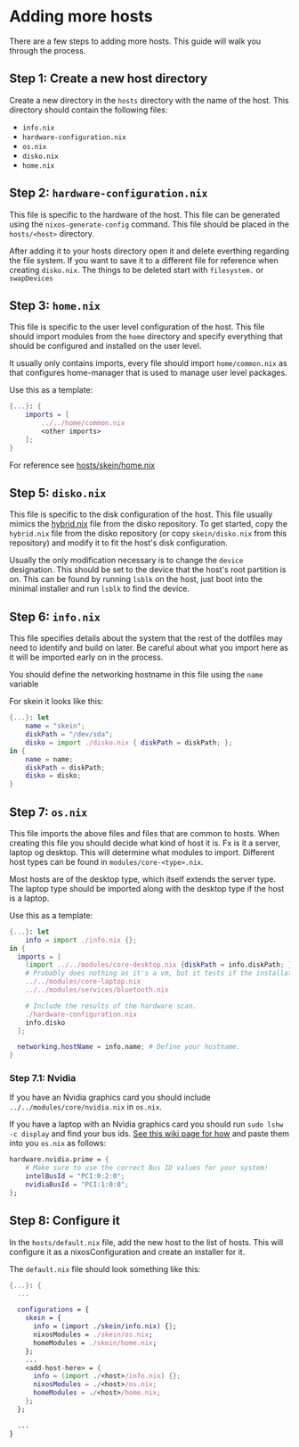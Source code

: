 # Adding more hosts
There are a few steps to adding more hosts. This guide will walk you through the process.

## Step 1: Create a new host directory
Create a new directory in the `hosts` directory with the name of the host. This directory should contain the following files:

- `info.nix`
- `hardware-configuration.nix`
- `os.nix`
- `disko.nix`
- `home.nix`

## Step 2: `hardware-configuration.nix`
This file is specific to the hardware of the host. This file can be generated using the `nixos-generate-config` command. This file should be placed in the `hosts/<host>` directory.

After adding it to your hosts directory open it and delete everthing regarding the file system. If you want to save it to a different file for reference when creating `disko.nix`. The things to be deleted start with `filesystem.` or `swapDevices`

## Step 3: `home.nix`
This file is specific to the user level configuration of the host. This file should import modules from the `home` directory and specify everything that should be configured and installed on the user level.

It usually only contains imports, every file should import `home/common.nix` as that configures home-manager that is used to manage user level packages.

Use this as a template: 
```nix
{...}: {
    imports = [
        ../../home/common.nix
        <other imports>
    ];
}
```

For reference see [hosts/skein/home.nix](../hosts/skein/home.nix)

## Step 5: `disko.nix`
This file is specific to the disk configuration of the host. This file usually mimics the [hybrid.nix](https://github.com/nix-community/disko/blob/master/example/hybrid.nix) file from the disko repository. To get started, copy the `hybrid.nix` file from the disko repository (or copy `skein/disko.nix` from this repository) and modify it to fit the host's disk configuration.

Usually the only modification necessary is to change the `device` designation. This should be set to the device that the host's root partition is on. This can be found by running `lsblk` on the host, just boot into the minimal installer and run `lsblk` to find the device.

## Step 6: `info.nix`
This file specifies details about the system that the rest of the dotfiles may need to identify and build on later. Be careful about what you import here as it will be imported early on in the process.

You should define the networking hostname in this file using the `name` variable

For skein it looks like this:
```nix
{...}: let
	name = "skein";
    diskPath = "/dev/sda";
	disko = import ./disko.nix { diskPath = diskPath; };
in {
	name = name;
	diskPath = diskPath;
	disko = disko;
}
```

## Step 7: `os.nix`
This file imports the above files and files that are common to hosts. When creating this file you should decide what kind of host it is. Fx is it a server, laptop og desktop. This will determine what modules to import. Different host types can be found in `modules/core-<type>.nix`.

Most hosts are of the desktop type, which itself extends the server type. The laptop type should be imported along with the desktop type if the host is a laptop.

Use this as a template:
```nix
{...}: let
	info = import ./info.nix {};
in {
  imports = [
    (import ../../modules/core-desktop.nix {diskPath = info.diskPath; })
    # Probably does nothing as it's a vm, but it tests if the installation is successful.
    ../../modules/core-laptop.nix
    ../../modules/services/bluetooth.nix

    # Include the results of the hardware scan.
    ./hardware-configuration.nix
    info.disko
  ];

  networking.hostName = info.name; # Define your hostname.
}
```

### Step 7.1: Nvidia
If you have an Nvidia graphics card you should include `../../modules/core/nvidia.nix` in `os.nix`.

If you have a laptop with an Nvidia graphics card you should run `sudo lshw -c display` and find your bus ids. [See this wiki page for how](https://nixos.wiki/wiki/Nvidia#Laptop_Configuration:_Hybrid_Graphics_.28Nvidia_Optimus_PRIME.29) and paste them into you `os.nix` as follows:
```nix
hardware.nvidia.prime = {
    # Make sure to use the correct Bus ID values for your system!
    intelBusId = "PCI:0:2:0";
    nvidiaBusId = "PCI:1:0:0";
};
```

## Step 8: Configure it
In the `hosts/default.nix` file, add the new host to the list of hosts. This will configure it as a nixosConfiguration and create an installer for it.

The `default.nix` file should look something like this:
```nix
{...}: {
  ...

  configurations = {
    skein = {
	  info = (import ./skein/info.nix) {};
      nixosModules = ./skein/os.nix;
      homeModules = ./skein/home.nix;
    };
    ...
    <add-host-here> = {
	  info = (import ./<host>/info.nix) {};
      nixosModules = ./<host>/os.nix;
      homeModules = ./<host>/home.nix;
    };
  };

  ...
}
```

